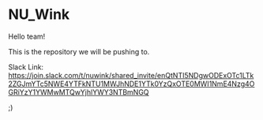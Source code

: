 # NU_Wink
Hello team!

This is the repository we will be pushing to.

Slack Link: https://join.slack.com/t/nuwink/shared_invite/enQtNTI5NDgwODExOTc1LTk2ZGJmYTc5NWE4YTFkNTU1MWJhNDE1YTk0YzQxOTE0MWI1NmE4Nzg4OGRiYzY1YWMwMTQwYjhlYWY3NTBmNGQ

;)
